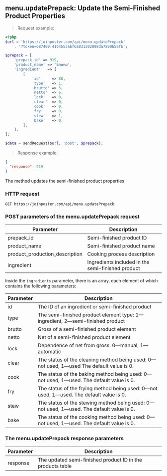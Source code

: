 ## menu.updatePrepack: Update the Semi-Finished Product Properties

> Request example:

```php
<?php
$url = 'https://joinposter.com/api/menu.updatePrepack'
    . '?token=687409:4164553abf6a031302898da7800b59fb';

$prepack = [
    'prepack_id' => 919,
    'product_name' => 'Блины',
    'ingredient'   => [
        [
            'id'     => 88,
            'type'   => 1,
            'brutto' => 3,
            'netto'  => 6,
            'lock'   => 0,
            'clear'  => 0,
            'cook'   => 0,
            'fry'    => 0,
            'stew'   => 1,
            'bake'   => 0,
        ],
    ],
];

$data = sendRequest($url, 'post', $prepack);
```

> Response example:

```json
{  
  "response": 919
}
```

The method updates the semi-finished product properties

### HTTP request

`GET https://joinposter.com/api/menu.updatePrepack`

### POST parameters of the menu.updatePrepack request

Parameter | Description
--------- | -----------
prepack_id | Semi-finished product ID
product_name | Semi-finished product name
product_production_description | Cooking process description
ingredient | Ingredients included in the semi-finished product

Inside the `ingredients` parameter, there is an array, each element of which contains the following parameters:

Parameter | Description
--------- | -----------
id | The ID of an ingredient or semi-finished product
type | The semi-finished product element type: 1—ingredient, 2—semi-finished product
brutto | Gross of a semi-finished product element
netto | Net of a semi-finished product element
lock | Dependence of net from gross: 0—manual, 1—automatic
clear | The status of the cleaning method being used: 0—not used, 1—used The default value is 0.
cook | The status of the baking method being used: 0—not used, 1—used. The default value is 0.
fry | The status of the frying method being used: 0—not used, 1—used. The default value is 0.
stew | The status of the stewing method being used: 0—not used, 1—used. The default value is 0.
bake | The status of the cooking method being used: 0—not used, 1—used. The default value is 0.

### The menu.updatePrepack response parameters

Parameter | Description
--------- | -----------
response | The updated semi-finished product ID in the products table


